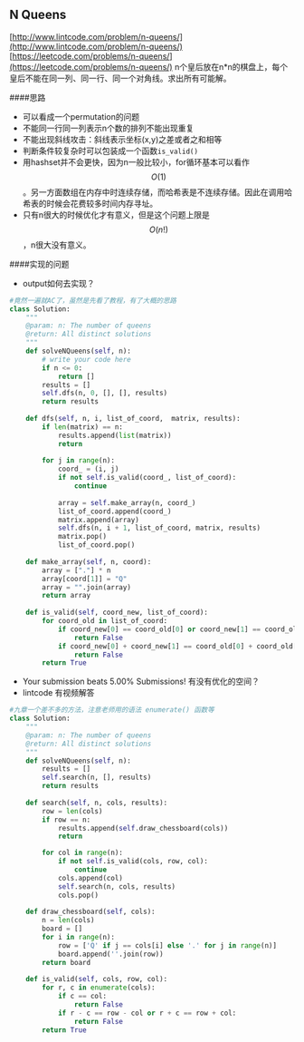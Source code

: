 ## N Queens

[http://www.lintcode.com/problem/n-queens/](http://www.lintcode.com/problem/n-queens/)
[https://leetcode.com/problems/n-queens/](https://leetcode.com/problems/n-queens/)
n个皇后放在n*n的棋盘上，每个皇后不能在同一列、同一行、同一个对角线。求出所有可能解。

####思路
- 可以看成一个permutation的问题
- 不能同一行同一列表示n个数的排列不能出现重复
- 不能出现斜线攻击：斜线表示坐标(x,y)之差或者之和相等
- 判断条件较复杂时可以包装成一个函数`is_valid()`
- 用hashset并不会更快，因为n一般比较小，for循环基本可以看作$$O(1)$$。另一方面数组在内存中时连续存储，而哈希表是不连续存储。因此在调用哈希表的时候会花费较多时间内存寻址。
- 只有n很大的时候优化才有意义，但是这个问题上限是$$O(n!)$$，n很大没有意义。



####实现的问题
- output如何去实现？


```py
#竟然一遍就AC了，虽然是先看了教程，有了大概的思路
class Solution:
    """
    @param: n: The number of queens
    @return: All distinct solutions
    """
    def solveNQueens(self, n):
        # write your code here
        if n <= 0:
            return []
        results = []
        self.dfs(n, 0, [], [], results)
        return results
    
    def dfs(self, n, i, list_of_coord,  matrix, results):
        if len(matrix) == n:
            results.append(list(matrix))
            return 
        
        for j in range(n):
            coord_ = (i, j)
            if not self.is_valid(coord_, list_of_coord):
                continue
            
            array = self.make_array(n, coord_)
            list_of_coord.append(coord_)
            matrix.append(array)
            self.dfs(n, i + 1, list_of_coord, matrix, results)
            matrix.pop()
            list_of_coord.pop()
        
    def make_array(self, n, coord):
        array = ["."] * n
        array[coord[1]] = "Q"
        array = "".join(array)
        return array
    
    def is_valid(self, coord_new, list_of_coord):
        for coord_old in list_of_coord:
            if coord_new[0] == coord_old[0] or coord_new[1] == coord_old[1]:
                return False
            if coord_new[0] + coord_new[1] == coord_old[0] + coord_old[1] or coord_new[0] - coord_new[1] == coord_old[0] - coord_old[1]:
                return False
        return True
```
- Your submission beats 5.00% Submissions! 有没有优化的空间？
- lintcode 有视频解答



```py
#九章一个差不多的方法，注意老师用的语法 enumerate() 函数等
class Solution:
    """
    @param: n: The number of queens
    @return: All distinct solutions
    """
    def solveNQueens(self, n):
        results = []
        self.search(n, [], results)
        return results
        
    def search(self, n, cols, results):
        row = len(cols)
        if row == n:
            results.append(self.draw_chessboard(cols))
            return

        for col in range(n):
            if not self.is_valid(cols, row, col):
                continue
            cols.append(col)
            self.search(n, cols, results)
            cols.pop()
            
    def draw_chessboard(self, cols):
        n = len(cols)
        board = []
        for i in range(n):
            row = ['Q' if j == cols[i] else '.' for j in range(n)]
            board.append(''.join(row))
        return board
        
    def is_valid(self, cols, row, col):
        for r, c in enumerate(cols):
            if c == col:
                return False
            if r - c == row - col or r + c == row + col:
                return False
        return True
```






